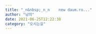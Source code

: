 ```yaml
---
title: "_n&nbsp;_n_n	new daum.ro..."
author: "남의"
date: 2021-06-25T12:22:38
category: "오시는길"
---
```



